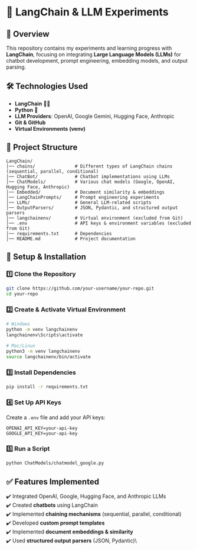 # 🚀 LangChain & LLM Experiments

## 📌 Overview

This repository contains my experiments and learning progress with **LangChain**, focusing on integrating **Large Language Models (LLMs)** for chatbot development, prompt engineering, embedding models, and output parsing.

## 🛠️ Technologies Used

- **LangChain** 🦜🔗
- **Python** 🐍
- **LLM Providers**: OpenAI, Google Gemini, Hugging Face, Anthropic
- **Git & GitHub**
- **Virtual Environments (venv)**

## 📂 Project Structure

```
LangChain/
│── chains/               # Different types of LangChain chains (sequential, parallel, conditional)
│── ChatBot/              # Chatbot implementations using LLMs
│── ChatModels/           # Various chat models (Google, OpenAI, Hugging Face, Anthropic)
│── Embedded/             # Document similarity & embeddings
│── LangChainPrompts/     # Prompt engineering experiments
│── LLMs/                 # General LLM-related scripts
│── OutputParsers/        # JSON, Pydantic, and structured output parsers
│── langchainenv/         # Virtual environment (excluded from Git)
│── .env                  # API keys & environment variables (excluded from Git)
│── requirements.txt      # Dependencies
│── README.md             # Project documentation
```

## 🚀 Setup & Installation

### **1️⃣ Clone the Repository**

```sh
git clone https://github.com/your-username/your-repo.git
cd your-repo
```

### **2️⃣ Create & Activate Virtual Environment**

```sh
# Windows
python -m venv langchainenv
langchainenv\Scripts\activate

# Mac/Linux
python3 -m venv langchainenv
source langchainenv/bin/activate
```

### **3️⃣ Install Dependencies**

```sh
pip install -r requirements.txt
```

### **4️⃣ Set Up API Keys**

Create a `.env` file and add your API keys:

```
OPENAI_API_KEY=your-api-key
GOOGLE_API_KEY=your-api-key
```

### **5️⃣ Run a Script**

```sh
python ChatModels/chatmodel_google.py
```

## ✅ Features Implemented

✔️ Integrated OpenAI, Google, Hugging Face, and Anthropic LLMs\
✔️ Created **chatbots** using LangChain\
✔️ Implemented **chaining mechanisms** (sequential, parallel, conditional)\
✔️ Developed **custom prompt templates**\
✔️ Implemented **document embeddings & similarity**\
✔️ Used **structured output parsers** (JSON, Pydantic)\



